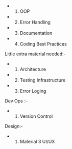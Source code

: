- 1. OOP
- 2. Error Handling
- 3. Documentation
- 4. Coding Best Practices

Little extra material needed:-
- 1. Architecture
- 2. Testing Infrastructure
- 3. Error Loging

Dev Ops :-
- 1. Version Control

Design:-
- 1. Material 3 UI/UX
